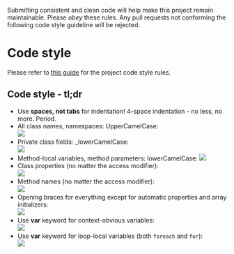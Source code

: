 Submitting consistent and clean code will help make this project remain maintainable. Please *obey* these rules. Any pull requests not conforming the following code style guideline will be rejected.

# Code style
Please refer to [this guide](https://msdn.microsoft.com/en-us/library/ff926074.aspx) for the project code style rules.

## Code style - tl;dr
 - Use **spaces, not tabs** for indentation! 4-space indentation - no less, no more. Period. 
 - All class names, namespaces: UpperCamelCase:  
![](http://img.imgland.net/DAkSRe.png)
 - Private class fields: _lowerCamelCase:  
![](http://img03.imgland.net/dg8uoqc.png)
 - Method-local variables, method parameters: lowerCamelCase:
![](http://img02.imgland.net/a-Guyup.png)
 - Class properties (no matter the access modifier):  
![](http://img03.imgland.net/Ad6xFfO.png)
 - Method names (no matter the access modifier):  
![](http://img04.imgland.net/Uz8uS34.png)
 - Opening braces for everything except for automatic properties and array initializers:  
![](http://img03.imgland.net/WC-JklB.png)
 - Use **var** keyword for context-obvious variables:  
![](http://img.imgland.net/TrZock.png)
 - Use **var** keyword for loop-local variables (both `foreach` and `for`):  
![](http://img04.imgland.net/uCfQ6d.png)